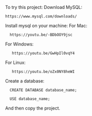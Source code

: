 To try this project:
  Download MySQL:
    
    https://www.mysql.com/downloads/
     
  Install mysql on your machine:
   For Mac:
      
      https://youtu.be/-BDbOOY9jsc
      
   For Windows:
       
       https://youtu.be/GwHpIl0vqY4
       
   For Linux:
       
       https://youtu.be/oZx0NY8heWI
       
  Create a database:
  
      CREATE DATABASE database_name;
      
      USE database_name;
      
   And then copy the project.

